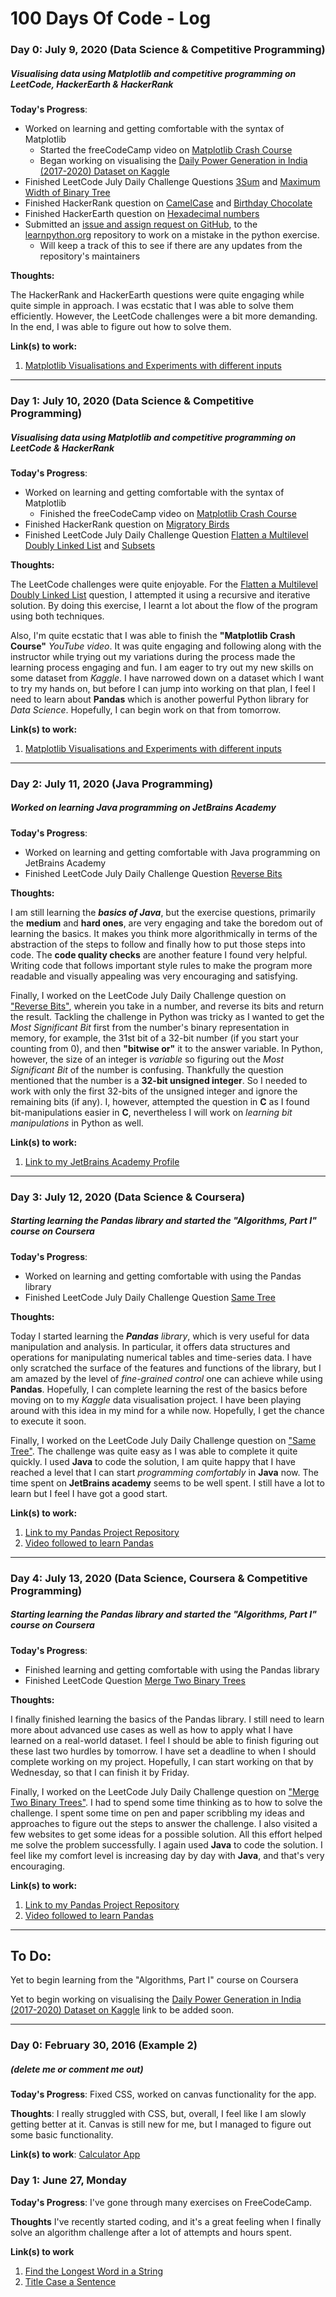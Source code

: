 # 100 Days Of Code - Log

### Day 0: July 9, 2020 (Data Science & Competitive Programming)
##### Visualising data using Matplotlib and competitive programming on LeetCode, HackerEarth & HackerRank

**Today's Progress**: 

- Worked on learning and getting comfortable with the syntax of Matplotlib
  - Started the freeCodeCamp video on [Matplotlib Crash Course](https://www.youtube.com/watch?v=3Xc3CA655Y4)
  - Began working on visualising the [Daily Power Generation in India (2017-2020) Dataset on Kaggle](https://www.kaggle.com/navinmundhra/daily-power-generation-in-india-20172020?select=file.csv)
- Finished LeetCode July Daily Challenge Questions [3Sum](https://leetcode.com/explore/challenge/card/july-leetcoding-challenge/545/week-2-july-8th-july-14th/3384/) and [Maximum Width of Binary Tree](https://leetcode.com/explore/challenge/card/july-leetcoding-challenge/545/week-2-july-8th-july-14th/3385/)
- Finished HackerRank question on [CamelCase](https://www.hackerrank.com/challenges/camelcase/problem?utm_campaign=challenge-recommendation&utm_medium=email&utm_source=24-hour-campaign) and [Birthday Chocolate](https://www.hackerrank.com/challenges/the-birthday-bar/problem?utm_campaign=challenge-recommendation&utm_medium=email&utm_source=24-hour-campaign)
- Finished HackerEarth question on [Hexadecimal numbers](https://www.hackerearth.com/practice/algorithms/searching/linear-search/practice-problems/algorithm/yet-another-easy-problem-1f3273a0/description/)
- Submitted an [issue and assign request on GitHub](https://github.com/ronreiter/interactive-tutorials/issues/499), to the [learnpython.org](https://github.com/ronreiter/interactive-tutorials) repository to work on a mistake in the python exercise.
  - Will keep a track of this to see if there are any updates from the repository's maintainers

**Thoughts:** 

The HackerRank and HackerEarth questions were quite engaging while quite simple in approach. I was ecstatic that I was able to solve them efficiently. However, the LeetCode challenges were a bit more demanding. In the end, I was able to figure out how to solve them.

**Link(s) to work:** 

1. [Matplotlib Visualisations and Experiments with different inputs](https://github.com/rishitc/Matplotlib-Mini-Projects)

---

### Day 1: July 10, 2020 (Data Science & Competitive Programming)

##### Visualising data using Matplotlib and competitive programming on LeetCode & HackerRank

**Today's Progress**: 

- Worked on learning and getting comfortable with the syntax of Matplotlib
  - Finished the freeCodeCamp video on [Matplotlib Crash Course](https://www.youtube.com/watch?v=3Xc3CA655Y4)
- Finished HackerRank question on [Migratory Birds](https://www.hackerrank.com/challenges/migratory-birds/problem?utm_campaign=challenge-recommendation&utm_medium=email&utm_source=24-hour-campaign)
- Finished LeetCode July Daily Challenge Question [Flatten a Multilevel Doubly Linked List](https://leetcode.com/explore/challenge/card/july-leetcoding-challenge/545/week-2-july-8th-july-14th/3386/) and [Subsets](https://leetcode.com/explore/challenge/card/july-leetcoding-challenge/545/week-2-july-8th-july-14th/3387/)

**Thoughts:** 

The LeetCode challenges were quite enjoyable. For the [Flatten a Multilevel Doubly Linked List](https://leetcode.com/explore/challenge/card/july-leetcoding-challenge/545/week-2-july-8th-july-14th/3386/) question, I attempted it using a recursive and iterative solution. By doing this exercise, I learnt a lot about the flow of the program using both techniques.

Also, I'm quite ecstatic that I was able to finish the **"Matplotlib Crash Course"** *YouTube video*. It was quite engaging and following along with the instructor while trying out my variations during the process made the learning process engaging and fun. 
I am eager to try out my new skills on some dataset from *Kaggle*. I have narrowed down on a dataset which I want to try my hands on, but before I can jump into working on that plan, I feel I need to learn about **Pandas** which is another powerful Python library for *Data Science*. Hopefully, I can begin work on that from tomorrow.

**Link(s) to work:** 

1. [Matplotlib Visualisations and Experiments with different inputs](https://github.com/rishitc/Matplotlib-Mini-Projects)

---

### Day 2: July 11, 2020 (Java Programming)

##### Worked on learning Java programming on JetBrains Academy

**Today's Progress**: 

- Worked on learning and getting comfortable with Java programming on JetBrains Academy
- Finished LeetCode July Daily Challenge Question [Reverse Bits](https://leetcode.com/explore/featured/card/july-leetcoding-challenge/545/week-2-july-8th-july-14th/3388/)

**Thoughts:** 

I am still learning the ***basics of Java***, but the exercise questions, primarily the **medium** and **hard ones**, are very engaging and take the boredom out of learning the basics. It makes you think more algorithmically in terms of the abstraction of the steps to follow and finally how to put those steps into code. The **code quality checks** are another feature I found very helpful. Writing code that follows important style rules to make the program more readable and visually appealing was very encouraging and satisfying.

Finally, I worked on the LeetCode July Daily Challenge question on ["Reverse Bits"](https://leetcode.com/explore/featured/card/july-leetcoding-challenge/545/week-2-july-8th-july-14th/3388/), wherein you take in a number, and reverse its bits and return the result. Tackling the challenge in Python was tricky as I wanted to get the *Most Significant Bit* first from the number's binary representation in memory, for example, the 31st bit of a 32-bit number (if you start your counting from 0), and then **"bitwise or"** it to the answer variable. In Python, however, the size of an integer is *variable* so figuring out the *Most Significant Bit* of the number is confusing. Thankfully the question mentioned that the number is a **32-bit unsigned integer**. So I needed to work with only the first 32-bits of the unsigned integer and ignore the remaining bits (if any). I, however, attempted the question in **C** as I found bit-manipulations easier in **C**, nevertheless I will work on *learning bit manipulations* in Python as well.

**Link(s) to work:** 

1. [Link to my JetBrains Academy Profile](https://hyperskill.org/profile/18500260)

---

### Day 3: July 12, 2020 (Data Science & Coursera)

##### Starting learning the Pandas library and started the "Algorithms, Part I" course on Coursera

**Today's Progress**: 

- Worked on learning and getting comfortable with using the Pandas library
- Finished LeetCode July Daily Challenge Question [Same Tree](https://leetcode.com/explore/challenge/card/july-leetcoding-challenge/545/week-2-july-8th-july-14th/3389/)

**Thoughts:** 

Today I started learning the ***Pandas*** *library*, which is very useful for data manipulation and analysis. In particular, it offers data structures and operations for manipulating numerical tables and time-series data. I have only scratched the surface of the features and functions of the library, but I am amazed by the level of *fine-grained control* one can achieve while using **Pandas**. Hopefully, I can complete learning the rest of the basics before moving on to my *Kaggle* data visualisation project. I have been playing around with this idea in my mind for a while now. Hopefully, I get the chance to execute it soon.

Finally, I worked on the LeetCode July Daily Challenge question on ["Same Tree"](https://leetcode.com/explore/challenge/card/july-leetcoding-challenge/545/week-2-july-8th-july-14th/3389/). The challenge was quite easy as I was able to complete it quite quickly. I used **Java** to code the solution, I am quite happy that I have reached a level that I can start *programming comfortably* in **Java** now. The time spent on **JetBrains academy** seems to be well spent. I still have a lot to learn but I feel I have got a good start. 

**Link(s) to work:** 

1. [Link to my Pandas Project Repository](https://github.com/rishitc/Pandas-Mini-Projects)
2. [Video followed to learn Pandas](https://www.youtube.com/watch?v=vmEHCJofslg&feature=youtu.be)

---

### Day 4: July 13, 2020 (Data Science, Coursera & Competitive Programming)

##### Starting learning the Pandas library and started the "Algorithms, Part I" course on Coursera

**Today's Progress**: 

- Finished learning and getting comfortable with using the Pandas library
- Finished LeetCode Question [Merge Two Binary Trees](https://leetcode.com/problems/merge-two-binary-trees/submissions/)

**Thoughts:** 

I finally finished learning the basics of the Pandas library. I still need to learn more about advanced use cases as well as how to apply what I have learned on a real-world dataset. I feel I should be able to finish figuring out these last two hurdles by tomorrow. I have set a deadline to when I should complete working on my project. Hopefully, I can start working on that by Wednesday, so that I can finish it by Friday.

Finally, I worked on the LeetCode July Daily Challenge question on ["Merge Two Binary Trees"](https://leetcode.com/problems/merge-two-binary-trees/submissions/). I had to spend some time thinking as to how to solve the challenge. I spent some time on pen and paper scribbling my ideas and approaches to figure out the steps to answer the challenge. I also visited a few websites to get some ideas for a possible solution. All this effort helped me solve the problem successfully. I again used **Java** to code the solution. I feel like my comfort level is increasing day by day with **Java**, and that's very encouraging.

**Link(s) to work:** 

1. [Link to my Pandas Project Repository](https://github.com/rishitc/Pandas-Mini-Projects)
2. [Video followed to learn Pandas](https://www.youtube.com/watch?v=vmEHCJofslg&feature=youtu.be)

---

## To Do:

Yet to begin learning from the "Algorithms, Part I" course on Coursera

Yet to begin working on visualising the [Daily Power Generation in India (2017-2020) Dataset on Kaggle](https://www.kaggle.com/navinmundhra/daily-power-generation-in-india-20172020?select=file.csv) link to be added soon.

---

### Day 0: February 30, 2016 (Example 2)
##### (delete me or comment me out)

**Today's Progress**: Fixed CSS, worked on canvas functionality for the app.

**Thoughts**: I really struggled with CSS, but, overall, I feel like I am slowly getting better at it. Canvas is still new for me, but I managed to figure out some basic functionality.

**Link(s) to work**: [Calculator App](http://www.example.com)


### Day 1: June 27, Monday

**Today's Progress**: I've gone through many exercises on FreeCodeCamp.

**Thoughts** I've recently started coding, and it's a great feeling when I finally solve an algorithm challenge after a lot of attempts and hours spent.

**Link(s) to work**
1. [Find the Longest Word in a String](https://www.freecodecamp.com/challenges/find-the-longest-word-in-a-string)
2. [Title Case a Sentence](https://www.freecodecamp.com/challenges/title-case-a-sentence)

